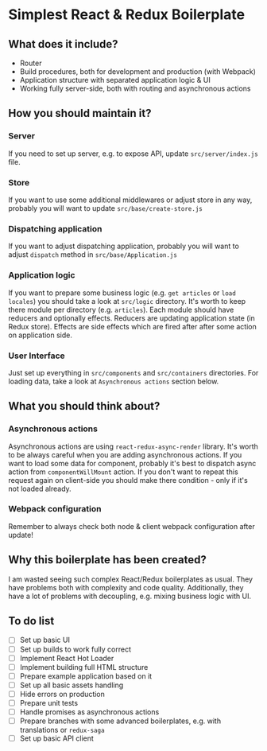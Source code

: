 # Simplest React & Redux Boilerplate

## What does it include?

- Router
- Build procedures, both for development and production (with Webpack)
- Application structure with separated application logic & UI
- Working fully server-side, both with routing and asynchronous actions

## How you should maintain it?

### Server

If you need to set up server, e.g. to expose API, update `src/server/index.js` file.

### Store

If you want to use some additional middlewares or adjust store in any way, probably you will want to update `src/base/create-store.js`

### Dispatching application

If you want to adjust dispatching application, probably you will want to adjust `dispatch` method in `src/base/Application.js`

### Application logic

If you want to prepare some business logic (e.g. `get articles` or `load locales`) you should take a look at `src/logic` directory.
It's worth to keep there module per directory (e.g. `articles`).
Each module should have reducers and optionally effects. Reducers are updating application state (in Redux store).
Effects are side effects which are fired after after some action on application side.

### User Interface

Just set up everything in `src/components` and `src/containers` directories. For loading data, take a look at `Asynchronous actions` section below.

## What you should think about?

### Asynchronous actions

Asynchronous actions are using `react-redux-async-render` library.
It's worth to be always careful when you are adding asynchronous actions.
If you want to load some data for component, probably it's best to dispatch async action from `componentWillMount` action.
If you don't want to repeat this request again on client-side you should make there condition - only if it's not loaded already.

### Webpack configuration

Remember to always check both node & client webpack configuration after update!

## Why this boilerplate has been created?

I am wasted seeing such complex React/Redux boilerplates as usual.
They have problems both with complexity and code quality.
Additionally, they have a lot of problems with decoupling, e.g. mixing business logic with UI.

## To do list

- [ ] Set up basic UI
- [ ] Set up builds to work fully correct
- [ ] Implement React Hot Loader
- [ ] Implement building full HTML structure
- [ ] Prepare example application based on it
- [ ] Set up all basic assets handling
- [ ] Hide errors on production
- [ ] Prepare unit tests
- [ ] Handle promises as asynchronous actions
- [ ] Prepare branches with some advanced boilerplates, e.g. with translations or `redux-saga`
- [ ] Set up basic API client
